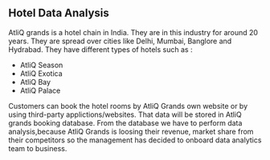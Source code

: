 ## Hotel Data Analysis
AtliQ grands is a hotel chain in India. They are in this industry for around 20 years. They are spread over cities like Delhi, Mumbai, Banglore and Hydrabad.
They have different types of hotels such as :
- AtliQ Season
- AtliQ Exotica
- AtliQ Bay
- AtliQ Palace
  
Customers can book the hotel rooms by AtliQ Grands own website or by using third-party applictions/websites. That data will be stored in AtliQ grands booking database. From the database we have to perform data analysis,because AtliQ Grands is loosing their revenue, market share from their competitors so the management has decided to onboard data analytics team to business. 
